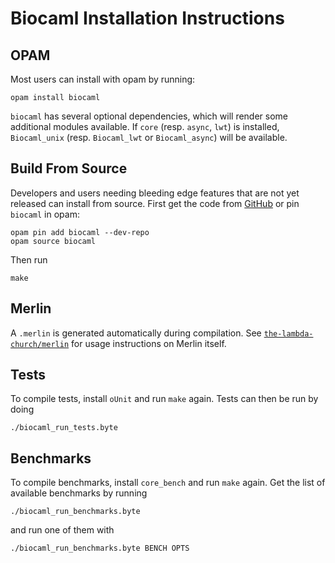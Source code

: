 Biocaml Installation Instructions
=================================

## OPAM
Most users can install with opam by running:

    opam install biocaml

`biocaml` has several optional dependencies, which will render some
additional modules available. If `core` (resp. `async`, `lwt`) is
installed, `Biocaml_unix` (resp. `Biocaml_lwt` or `Biocaml_async`)
will be available.

## Build From Source
Developers and users needing bleeding edge features that are not yet
released can install from source. First get the code from
[GitHub](https://github.com/biocaml/biocaml) or pin `biocaml` in opam:

    opam pin add biocaml --dev-repo
	opam source biocaml

Then run

    make

## Merlin

A `.merlin` is generated automatically during compilation. See
[`the-lambda-church/merlin`](https://github.com/the-lambda-church/merlin)
for usage instructions on Merlin itself.


## Tests
To compile tests, install `oUnit` and run `make` again. Tests can then be run by doing

    ./biocaml_run_tests.byte

## Benchmarks

To compile benchmarks, install `core_bench` and run `make`
again. Get the list of available benchmarks by running

	./biocaml_run_benchmarks.byte

and run one of them with

	./biocaml_run_benchmarks.byte BENCH OPTS

